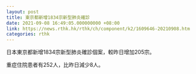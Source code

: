 ```yaml
---
layout: post
title: 東京都新增1834宗新型肺炎確診
date: 2021-09-08 16:49:05.000000000 +08:00
link: https://news.rthk.hk/rthk/ch/component/k2/1609646-20210908.htm
categories: rthk
---
```


日本東京都新增1834宗新型肺炎確診個案，較昨日增加205宗。

重症住院患者有252人，比昨日減少8人。
